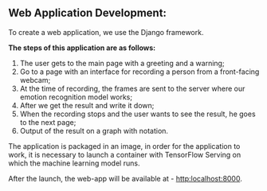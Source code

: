 ## Web Application Development:

To create a web application, we use the Django framework.

**The steps of this application are as follows:**

1. The user gets to the main page with a greeting and a warning;
2. Go to a page with an interface for recording a person from a front-facing webcam;
3. At the time of recording, the frames are sent to the server where our emotion recognition model works;
4. After we get the result and write it down;
5. When the recording stops and the user wants to see the result, he goes to the next page;
6. Output of the result on a graph with notation.

The application is packaged in an image, in order for the application to work, it is necessary to launch a container with TensorFlow Serving on which the machine learning model runs.

After the launch, the web-app will be available at - [http:localhost:8000](http:localhost:8000).